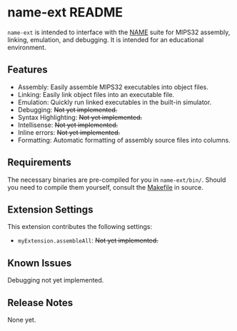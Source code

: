 # name-ext README

`name-ext` is intended to interface with the [NAME](https://github.com/cameron-b63/name) suite for MIPS32 assembly, linking, emulation, and debugging. It is intended for an educational environment.

## Features
 - Assembly: Easily assemble MIPS32 executables into object files.
 - Linking: Easily link object files into an executable file.
 - Emulation: Quickly run linked executables in the built-in simulator.
 - Debugging: ~~Not yet implemented.~~
 - Syntax Highlighting: ~~Not yet implemented.~~
 - Intellisense: ~~Not yet implemented.~~
 - Inline errors: ~~Not yet implemented.~~
 - Formatting: Automatic formatting of assembly source files into columns.

## Requirements

The necessary binaries are pre-compiled for you in `name-ext/bin/`. Should you need to compile them yourself, consult the [Makefile](https://github.com/cameron-b63/name/blob/main/Makefile) in source.

## Extension Settings

This extension contributes the following settings:

* `myExtension.assembleAll`: ~~Not yet implemented.~~


## Known Issues

Debugging not yet implemented.

## Release Notes

None yet.